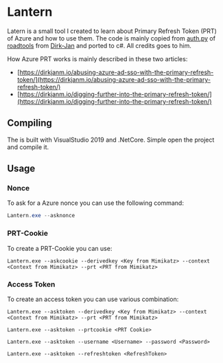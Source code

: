 # Lantern

Latern is a small tool I created to learn about Primary Refresh Token (PRT) of Azure and how to use them. The code is mainly copied from [auth.py](https://github.com/dirkjanm/ROADtools/blob/master/roadlib/roadtools/roadlib/auth.py) of [roadtools](https://github.com/dirkjanm/ROADtools) from [Dirk-Jan](https://twitter.com/_dirkjan) and ported to c#. All credits goes to him.

How Azure PRT works is mainly described in these two articles:

* [https://dirkjanm.io/abusing-azure-ad-sso-with-the-primary-refresh-token/](https://dirkjanm.io/abusing-azure-ad-sso-with-the-primary-refresh-token/)
* [https://dirkjanm.io/digging-further-into-the-primary-refresh-token/](https://dirkjanm.io/digging-further-into-the-primary-refresh-token/)

## Compiling

The is built with VisualStudio 2019 and .NetCore. Simple open the project and compile it. 

## Usage

### Nonce

To ask for a Azure nonce you can use the following command: 

```PowerShell
Lantern.exe --asknonce
```

### PRT-Cookie

To create a PRT-Cookie you can use:

```
Lantern.exe --askcookie --derivedkey <Key from Mimikatz> --context <Context from Mimikatz> --prt <PRT from Mimikatz>
```

### Access Token

To create an access token you can use various combination:

```
Lantern.exe --asktoken --derivedkey <Key from Mimikatz> --context <Context from Mimikatz> --prt <PRT from Mimikatz>
```

```
Lantern.exe --asktoken --prtcookie <PRT Cookie>
```

```
Lantern.exe --asktoken --username <Username> --password <Password>
```

```
Lantern.exe --asktoken --refreshtoken <RefreshToken>
```

